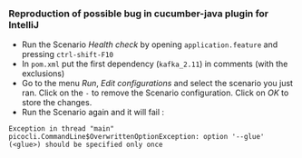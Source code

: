 ### Reproduction of possible bug in cucumber-java plugin for IntelliJ


* Run the Scenario *Health check* by opening `application.feature` and pressing `ctrl-shift-F10`
* In `pom.xml` put the first dependency (`kafka_2.11`) in comments (with the exclusions)
* Go to the menu *Run*, *Edit configurations* and select the scenario you just ran. Click on the `-` to remove the Scenario configuration. Click on *OK* to store the changes.
* Run the Scenario again and it will fail :

```Exception in thread "main" picocli.CommandLine$OverwrittenOptionException: option '--glue' (<glue>) should be specified only once```

